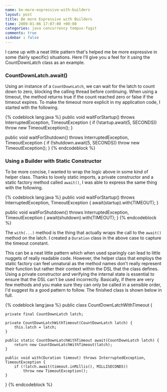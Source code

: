 ```yaml
---
name: be-more-expressive-with-builders
layout: post
title: Be more Expressive with Builders
time: 2009-01-06 17:07:00 +00:00
categories: java concurrency tempus-fugit
comments: true
sidebar : false
---
```


I came up with a neat little pattern that's helped me be more expressive in some (fairly specific) situations. Here I'll give you a feel for it using the CountDownLatch class as an example.
  

### CountDownLatch.await()

Using an instance of a `CountDownLatch`, we can wait for the latch to count down
to zero, blocking the calling thread before continuing. When using a timeout,
the method returns true if the count reached zero or false if the timeout
expires. To make the timeout more explicit in my application code, I started
with the following.

{% codeblock lang:java %}
public void waitForStartup() throws InterruptedException, TimeoutException {
    if (!startup.await(5, SECONDS))
        throw new TimeoutException();
}

public void waitForShutdown() throws InterruptedException, TimeoutException {
    if (!shutdown.await(5, SECONDS))
        throw new TimeoutException();
}
{% endcodeblock %}


### Using a Builder with Static Constructor

To be more concise, I wanted to wrap the logic above in some kind of helper
class. Thanks to lovely static imports, a private constructor and a static
factory method called `await()`, I was able to express the same thing with the
following.

  
{% codeblock lang:java %}
public void waitForStartup() throws InterruptedException, TimeoutException {
    await(startup).with(TIMEOUT);
}

public void waitForShutdown() throws InterruptedException, TimeoutException {
    await(shutdown).with(TIMEOUT);
}
{% endcodeblock %}


The `with(...)` method is the thing that actually wraps the call to the `await()`
method on the latch. I created a `Duration` class in the above case to capture
the timeout constant.

  
This can be a neat little pattern which when used sparingly can lead to little
nuggets of really readable code. However, the helper class that employs the
static factory can feel unnatural as the method names don't really represent
their function but rather their context within the DSL that the class defines.
Using a private constructor and verifying the internal state is essential to
ensure that the DSL can't be used incorrectly. Basically, if there are very
few methods and you make sure they can only be called in a sensible order, I'd
suggest its a good pattern to follow. The finished class is shown below in full.

  
{% codeblock lang:java %}
public class CountDownLatchWithTimeout {

    private final CountDownLatch latch;

    private CountDownLatchWithTimeout(CountDownLatch latch) {
        this.latch = latch;
    }

    public static CountDownLatchWithTimeout await(CountDownLatch latch) {
        return new CountDownLatchWithTimeout(latch);
    }

    public void with(Duration timeout) throws InterruptedException, TimeoutException {
        if (!latch.await(timeout.inMillis(), MILLISECONDS))
            throw new TimeoutException();
    }
}
{% endcodeblock %}

  


